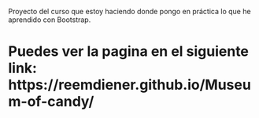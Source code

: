 Proyecto del curso que estoy haciendo donde pongo en práctica lo que he aprendido con Bootstrap.
<br>
<h1>Puedes ver la pagina en el siguiente link: https://reemdiener.github.io/Museum-of-candy/</h1>
